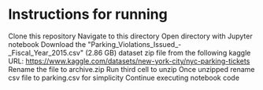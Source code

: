 # Instructions for running
Clone this repository
Navigate to this directory
Open directory with Jupyter notebook 
Download the "Parking_Violations_Issued_-_Fiscal_Year_2015.csv" (2.86 GB) 
dataset zip file from the following kaggle URL: https://www.kaggle.com/datasets/new-york-city/nyc-parking-tickets
Rename the file to archive.zip
Run third cell to unzip
Once unzipped rename csv file to parking.csv for simplicity
Continue executing notebook code 
